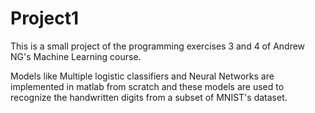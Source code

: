 # Project1

This is a small project of the programming exercises 3 and 4 of Andrew NG's Machine Learning course.

Models like Multiple logistic classifiers and Neural Networks are implemented in matlab from scratch and these models are used to recognize the handwritten digits from a subset of MNIST's dataset. 
